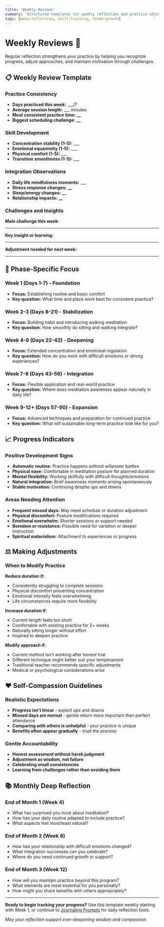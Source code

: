 ```yaml
---
title: 'Weekly Reviews'
summary: 'Structured templates for weekly reflection and practice adjustment throughout your 90-day journey.'
tags: [meta:reflection, skill:tracking, theme:growth]
---
```


# Weekly Reviews :calendar:

Regular reflection strengthens your practice by helping you recognize progress, adjust approaches, and maintain motivation through challenges.

## :clipboard: Weekly Review Template

### Practice Consistency

-   **Days practiced this week:** \_\_\_/7
-   **Average session length:** \_\_\_ minutes
-   **Most consistent practice time:** **\_\_**
-   **Biggest scheduling challenge:** **\_\_**

### Skill Development

-   **Concentration stability (1-5):** \_\_\_
-   **Emotional equanimity (1-5):** \_\_\_
-   **Physical comfort (1-5):** \_\_\_
-   **Transition smoothness (1-5):** \_\_\_

### Integration Observations

-   **Daily life mindfulness moments:** \_\_\_
-   **Stress response changes:** **\_\_**
-   **Sleep/energy changes:** **\_\_**
-   **Relationship impacts:** **\_\_**

### Challenges and Insights

**Main challenge this week:**

---

**Key insight or learning:**

---

**Adjustment needed for next week:**

---

## :seedling: Phase-Specific Focus

### Week 1 (Days 1-7) - Foundation

-   **Focus:** Establishing routine and basic comfort
-   **Key question:** What time and place work best for consistent practice?

### Week 2-3 (Days 8-21) - Stabilization

-   **Focus:** Building habit and introducing walking meditation
-   **Key question:** How smoothly do sitting and walking integrate?

### Week 4-6 (Days 22-42) - Deepening

-   **Focus:** Extended concentration and emotional regulation
-   **Key question:** How do you work with difficult emotions or strong experiences?

### Week 7-8 (Days 43-56) - Integration

-   **Focus:** Flexible application and real-world practice
-   **Key question:** Where does meditation awareness appear naturally in daily life?

### Week 9-12+ (Days 57-90) - Expansion

-   **Focus:** Advanced techniques and preparation for continued practice
-   **Key question:** What will sustainable long-term practice look like for you?

## :chart_with_upwards_trend: Progress Indicators

### Positive Development Signs

-   **Automatic routine:** Practice happens without willpower battles
-   **Physical ease:** Comfortable in meditation posture for planned duration
-   **Mental flexibility:** Working skillfully with difficult thoughts/emotions
-   **Natural integration:** Brief awareness moments arising spontaneously
-   **Stable motivation:** Continuing despite ups and downs

### Areas Needing Attention

-   **Frequent missed days:** May need schedule or duration adjustment
-   **Physical discomfort:** Posture modifications required
-   **Emotional overwhelm:** Shorter sessions or support needed
-   **Boredom or resistance:** Possible need for variation or deeper instruction
-   **Spiritual materialism:** Attachment to experiences or progress

## :balance_scale: Making Adjustments

### When to Modify Practice

**Reduce duration if:**

-   Consistently struggling to complete sessions
-   Physical discomfort preventing concentration
-   Emotional intensity feels overwhelming
-   Life circumstances require more flexibility

**Increase duration if:**

-   Current length feels too short
-   Comfortable with existing practice for 2+ weeks
-   Naturally sitting longer without effort
-   Inspired to deepen practice

**Modify approach if:**

-   Current method isn't working after honest trial
-   Different technique might better suit your temperament
-   Traditional teacher recommends specific adjustments
-   Medical or psychological considerations arise

## :heart: Self-Compassion Guidelines

### Realistic Expectations

-   **Progress isn't linear** - expect ups and downs
-   **Missed days are normal** - gentle return more important than perfect attendance
-   **Comparing with others is unhelpful** - your practice is unique
-   **Benefits often appear gradually** - trust the process

### Gentle Accountability

-   **Honest assessment without harsh judgment**
-   **Adjustment as wisdom, not failure**
-   **Celebrating small consistencies**
-   **Learning from challenges rather than avoiding them**

## :books: Monthly Deep Reflection

### End of Month 1 (Week 4)

-   What has surprised you most about meditation?
-   How has your daily routine adapted to include practice?
-   What aspects feel most/least natural?

### End of Month 2 (Week 8)

-   How has your relationship with difficult emotions changed?
-   What integration successes can you celebrate?
-   Where do you need continued growth or support?

### End of Month 3 (Week 12)

-   How will you maintain practice beyond this program?
-   What elements are most essential for you personally?
-   How might you share benefits with others appropriately?

---

**Ready to begin tracking your progress?** Use this template weekly starting with Week 1, or continue to [Journaling Prompts](journaling-prompts.md) for daily reflection tools.

_May your reflection support ever-deepening wisdom and compassion._
